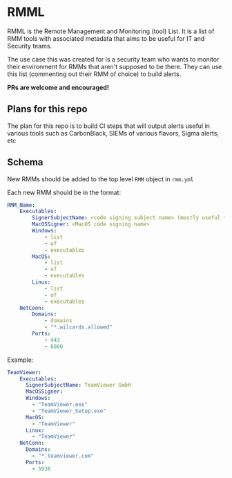 # RMML
RMML is the Remote Management and Monitoring (tool) List. It is a list of RMM tools with associated metadata that aims to be useful for IT and Security teams.

The use case this was created for is a security team who wants to monitor their environment for RMMs that aren't supposed to be there. They can use this list (commenting out their RMM of choice) to build alerts.

**PRs are welcome and encouraged!**

## Plans for this repo
The plan for this repo is to build CI steps that will output alerts useful in various tools such as CarbonBlack, SIEMs of various flavors, Sigma alerts, etc

## Schema
New RMMs should be added to the top level `RMM` object in `rmm.yml`

Each new RMM should be in the format:

```yaml
RMM_Name:
    Executables:
        SignerSubjectName: <code signing subject name> (mostly useful for Windows and *nix)
        MacOSSigner: <MacOS code signing name>
        Windows:
            - list 
            - of
            - executables
        MacOS:
            - list 
            - of
            - executables
        Linux:
            - list 
            - of
            - executables
    NetConn:
        Domains:
            - domains
            - "*.wilcards.allowed"
        Ports:
            - 443
            - 8080
```

Example:

```yaml
TeamViewer:
    Executables:
      SignerSubjectName: TeamViewer GmbH
      MacOSSigner:
      Windows:
        - "TeamViewer.exe"
        - "TeamViewer_Setup.exe"
      MacOS:
        - "TeamViewer"
      Linux:
        - "TeamViewer"
    NetConn:
      Domains:
        - "*.teamviewer.com"
      Ports:
        - 5938
```

